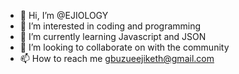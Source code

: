 - 👋 Hi, I’m @EJIOLOGY
- 👀 I’m interested in coding and programming
- 🌱 I’m currently learning Javascript and JSON
- 💞️ I’m looking to collaborate on with the community
- 📫 How to reach me gbuzueejiketh@gmail.com

<!---
EJIOLOGY/EJIOLOGY is a ✨ special ✨ repository because its `README.md` (this file) appears on your GitHub profile.
You can click the Preview link to take a look at your changes.
--->

